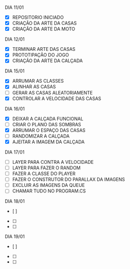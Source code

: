 DIA 11/01
- [X] REPOSITORIO INICIADO
- [X] CRIAÇÃO DA ARTE DA CASAS
- [X] CRIAÇÃO DA ARTE DA MOTO

DIA 12/01
- [X] TERMINAR ARTE DAS CASAS
- [X] PROTOTIPAÇÃO DO JOGO
- [X] CRIAÇÃO DA ARTE DA CALÇADA

DIA 15/01
- [x] ARRUMAR AS CLASSES 
- [x] ALINHAR AS CASAS
- [ ] GERAR AS CASAS ALEATORIAMENTE
- [x] CONTROLAR A VELOCIDADE DAS CASAS 

DIA 16/01
- [X] DEIXAR A CALÇADA FUNCIONAL
- [ ] CRIAR O PLANO DAS SOMBRAS
- [x] ARRUMAR O ESPAÇO DAS CASAS
- [ ] RANDOMIZAR A CALÇADA
- [x] AJEITAR A IMAGEM DA CALÇADA

DIA 17/01
- [ ] LAYER PARA CONTRA A VELOCIDADE
- [ ] LAYER PARA FAZER O RANDOM
- [ ] FAZER A CLASSE DO PLAYER
- [ ] FAZER O CONSTRUTOR DO PARALLAX DA IMAGENS
- [ ] EXCLUIR AS IMAGENS DA QUEUE
- [ ] CHAMAR TUDO NO PROGRAM.CS

DIA 18/01
- [ ]
- [ ]
- [ ]

DIA 19/01
- [ ]
- [ ]
- [ ]


